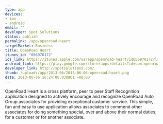 ```yaml
--- 
type: app
devices: 
- ios
- android
email: ""
developer: Spot Solutions
status: publish
permalink: /app/openroad-heart
targetMarket: Business
title: OpenRoad Heart
itunes_id: "656970172"
ios_link: https://itunes.apple.com/us/app/openroad-heart/id656970172?ls=1%26mt=8
android_link: https://play.google.com/store/apps/details?id=com.openroad.openroadheart&feature=search_result#?t=W251bGwsMSwyLDEsImNvbS5vcGVucm9hZC5vcGVucm9hZGhlYXJ0
developer_link: http://spotsolutions.com/
thumb: /uploads/app/2013-06/2013-06-06-openroad-heart.png
date: 2013-06-06 16:24:08.030861 +00:00
---
```


OpenRoad Heart is a cross platform, peer to peer Staff Recognition application designed to actively encourage and recognize OpenRoad Auto Group associates for providing exceptional customer service.  This simple, fun and easy to use application allows associates to commend other associates for doing something special, over and above their normal duties, for a customer or for another associate.  
